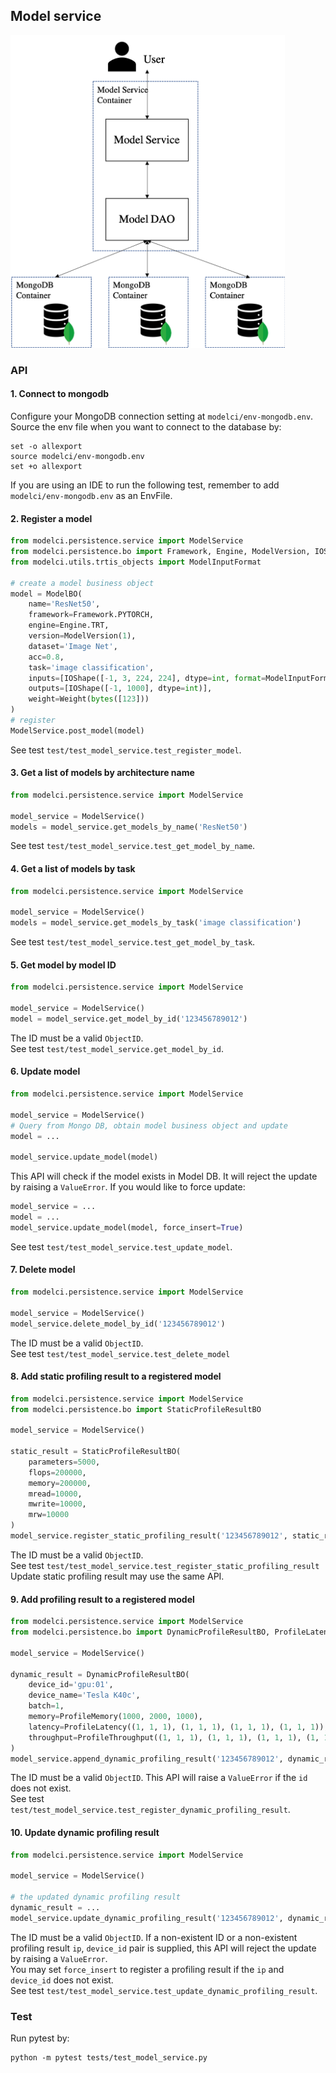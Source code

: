 ## Model service
<img src="../../docs/img/model-service-block-diagram.png" alt="model service block diagram" height=500 />

### API

#### 1. Connect to mongodb
Configure your MongoDB connection setting at `modelci/env-mongodb.env`. Source the env file when you want to connect
to the database by:
```shell script
set -o allexport
source modelci/env-mongodb.env
set +o allexport
```
If you are using an IDE to run the following test, remember to add `modelci/env-mongodb.env` as an EnvFile.

#### 2. Register a model
```python
from modelci.persistence.service import ModelService
from modelci.persistence.bo import Framework, Engine, ModelVersion, IOShape, Weight, ModelBO
from modelci.utils.trtis_objects import ModelInputFormat

# create a model business object
model = ModelBO(
    name='ResNet50', 
    framework=Framework.PYTORCH, 
    engine=Engine.TRT, 
    version=ModelVersion(1),
    dataset='Image Net', 
    acc=0.8,
    task='image classification',
    inputs=[IOShape([-1, 3, 224, 224], dtype=int, format=ModelInputFormat.FORMAT_NCHW)],
    outputs=[IOShape([-1, 1000], dtype=int)], 
    weight=Weight(bytes([123]))
)
# register
ModelService.post_model(model)
```
See test `test/test_model_service.test_register_model`.

#### 3. Get a list of models by architecture name
```python
from modelci.persistence.service import ModelService

model_service = ModelService()
models = model_service.get_models_by_name('ResNet50')
```
See test `test/test_model_service.test_get_model_by_name`.

#### 4. Get a list of models by task
```python
from modelci.persistence.service import ModelService

model_service = ModelService()
models = model_service.get_models_by_task('image classification')
```
See test `test/test_model_service.test_get_model_by_task`.

#### 5. Get model by model ID
```python
from modelci.persistence.service import ModelService

model_service = ModelService()
model = model_service.get_model_by_id('123456789012')
```
The ID must be a valid `ObjectID`.  
See test `test/test_model_service.get_model_by_id`.

#### 6. Update model
```python
from modelci.persistence.service import ModelService

model_service = ModelService()
# Query from Mongo DB, obtain model business object and update
model = ...

model_service.update_model(model)
```
This API will check if the model exists in Model DB. It will reject the update by raising a `ValueError`. If you would like to force update:
```python
model_service = ...
model = ...
model_service.update_model(model, force_insert=True)
```
See test `test/test_model_service.test_update_model`.

#### 7. Delete model
```python
from modelci.persistence.service import ModelService

model_service = ModelService()
model_service.delete_model_by_id('123456789012')
```
The ID must be a valid `ObjectID`.  
See test `test/test_model_service.test_delete_model`  

#### 8. Add static profiling result to a registered model
```python
from modelci.persistence.service import ModelService
from modelci.persistence.bo import StaticProfileResultBO

model_service = ModelService()

static_result = StaticProfileResultBO(
    parameters=5000, 
    flops=200000, 
    memory=200000, 
    mread=10000, 
    mwrite=10000, 
    mrw=10000
)
model_service.register_static_profiling_result('123456789012', static_result)
```
The ID must be a valid `ObjectID`.  
See test `test/test_model_service.test_register_static_profiling_result`  
Update static profiling result may use the same API.

#### 9. Add profiling result to a registered model
```python
from modelci.persistence.service import ModelService
from modelci.persistence.bo import DynamicProfileResultBO, ProfileLatency, ProfileMemory, ProfileThroughput

model_service = ModelService()

dynamic_result = DynamicProfileResultBO(
    device_id='gpu:01', 
    device_name='Tesla K40c', 
    batch=1, 
    memory=ProfileMemory(1000, 2000, 1000),
    latency=ProfileLatency((1, 1, 1), (1, 1, 1), (1, 1, 1), (1, 1, 1)),
    throughput=ProfileThroughput((1, 1, 1), (1, 1, 1), (1, 1, 1), (1, 1, 1))
)
model_service.append_dynamic_profiling_result('123456789012', dynamic_result)
```
The ID must be a valid `ObjectID`. This API will raise a `ValueError` if the `id` does not exist.    
See test `test/test_model_service.test_register_dynamic_profiling_result`.

#### 10. Update dynamic profiling result
```python
from modelci.persistence.service import ModelService

model_service = ModelService()

# the updated dynamic profiling result
dynamic_result = ...
model_service.update_dynamic_profiling_result('123456789012', dynamic_result)
```
The ID must be a valid `ObjectID`. If a non-existent ID or a non-existent profiling result `ip`, `device_id` pair is supplied, this API will reject the update by raising a `ValueError`.  
You may set `force_insert` to register a profiling result if the `ip` and `device_id` does not exist.  
See test `test/test_model_service.test_update_dynamic_profiling_result`.  

### Test
Run pytest by:
```shell script
python -m pytest tests/test_model_service.py
```
